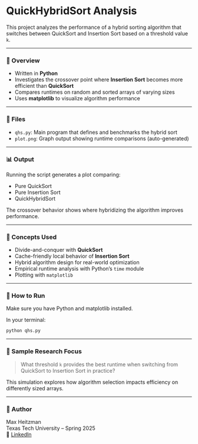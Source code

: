 # QuickHybridSort Analysis

This project analyzes the performance of a hybrid sorting algorithm that switches between QuickSort and Insertion Sort based on a threshold value `k`.

---

### 🧠 Overview

- Written in **Python**
- Investigates the crossover point where **Insertion Sort** becomes more efficient than **QuickSort**
- Compares runtimes on random and sorted arrays of varying sizes
- Uses **matplotlib** to visualize algorithm performance

---

### 📁 Files

- `qhs.py`: Main program that defines and benchmarks the hybrid sort
- `plot.png`: Graph output showing runtime comparisons (auto-generated)

---

### 📊 Output

Running the script generates a plot comparing:
- Pure QuickSort
- Pure Insertion Sort
- QuickHybridSort

The crossover behavior shows where hybridizing the algorithm improves performance.

---

### 📌 Concepts Used

- Divide-and-conquer with **QuickSort**
- Cache-friendly local behavior of **Insertion Sort**
- Hybrid algorithm design for real-world optimization
- Empirical runtime analysis with Python’s `time` module
- Plotting with `matplotlib`

---

### 🔧 How to Run

Make sure you have Python and matplotlib installed.

In your terminal:

```bash
python qhs.py
```

---

### 🧪 Sample Research Focus

> What threshold `k` provides the best runtime when switching from QuickSort to Insertion Sort in practice?

This simulation explores how algorithm selection impacts efficiency on differently sized arrays.

---

### 📍 Author

Max Heitzman  
Texas Tech University – Spring 2025  
🔗 [LinkedIn](https://www.linkedin.com/in/maxheitzman)


